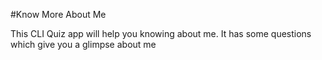 #Know More About Me

This CLI Quiz app will help you knowing about me.
It has some questions which give you a glimpse about me